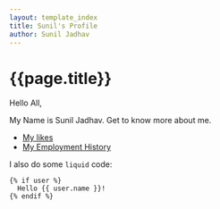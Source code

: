 ```yaml
---
layout: template_index
title: Sunil's Profile
author: Sunil Jadhav
---
```


# {{page.title}}

Hello All,

My Name is Sunil Jadhav. Get to know more about me.

-  [My likes](topics/Hobbies)
-  [My Employment History]()

I also do some `liquid` code:

```liquid
{% if user %}
  Hello {{ user.name }}!
{% endif %}

```
